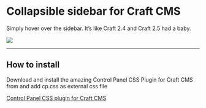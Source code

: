 Collapsible sidebar for Craft CMS
=================

Simply hover over the sidebar. It’s like Craft 2.4 and Craft 2.5 had a baby.

![](https://raw.githubusercontent.com/johanneslamers/craft-collapse/master/craft-collapse.gif)


***
## How to install

Download and install the amazing Control Panel CSS Plugin for Craft CMS from and add cp.css as external css file

[Control Panel CSS plugin for Craft CMS](https://github.com/lindseydiloreto/craft-cpcss)
